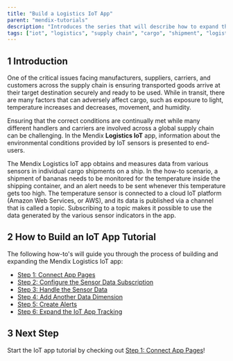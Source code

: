 ```yaml
---
title: "Build a Logistics IoT App"
parent: "mendix-tutorials"
description: "Introduces the series that will describe how to expand the Mendix Logistics IoT app."
tags: ["iot", "logistics", "supply chain", "cargo", "shipment", "logistics", "sensor"]
---
```


## 1 Introduction

One of the critical issues facing manufacturers, suppliers, carriers, and customers across the supply chain is ensuring transported goods arrive at their target destination securely and ready to be used. While in transit, there are many factors that can adversely affect cargo, such as exposure to light, temperature increases and decreases, movement, and humidity.

Ensuring that the correct conditions are continually met while many different handlers and carriers are involved across a global supply chain can be challenging. In the Mendix **Logistics IoT** app, information about the environmental conditions provided by IoT sensors is presented to end-users.

The Mendix Logistics IoT app obtains and measures data from various sensors in individual cargo shipments on a ship. In the how-to scenario, a shipment of bananas needs to be monitored for the temperature inside the shipping container, and an alert needs to be sent whenever this temperature gets too high. The temperature sensor is connected to a cloud IoT platform (Amazon Web Services, or AWS), and its data is published via a channel that is called a topic. Subscribing to a topic makes it possible to use the data generated by the various sensor indicators in the app.

## 2 How to Build an IoT App Tutorial

The following how-to's will guide you through the process of building and expanding the Mendix Logistics IoT app:

* [Step 1: Connect App Pages](build-an-iot-app-1)
* [Step 2: Configure the Sensor Data Subscription](build-an-iot-app-2)
* [Step 3: Handle the Sensor Data](build-an-iot-app-3)
* [Step 4: Add Another Data Dimension](build-an-iot-app-4)
* [Step 5: Create Alerts](build-an-iot-app-5)
* [Step 6: Expand the IoT App Tracking](build-an-iot-app-6)

## 3 Next Step

Start the IoT app tutorial by checking out [Step 1: Connect App Pages](build-an-iot-app-1)!
